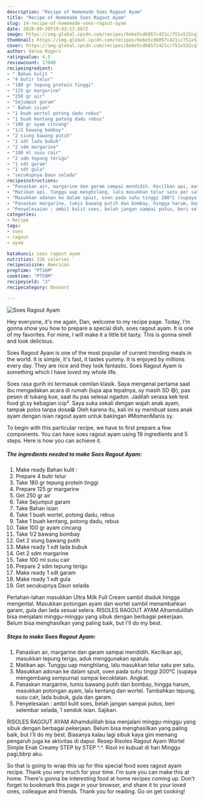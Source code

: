 ```yaml
---
description: "Recipe of Homemade Soes Ragout Ayam"
title: "Recipe of Homemade Soes Ragout Ayam"
slug: 14-recipe-of-homemade-soes-ragout-ayam
date: 2020-09-29T19:43:17.867Z
image: https://img-global.cpcdn.com/recipes/6ebe5cd6857c421c/751x532cq70/soes-ragout-ayam-foto-resep-utama.jpg
thumbnail: https://img-global.cpcdn.com/recipes/6ebe5cd6857c421c/751x532cq70/soes-ragout-ayam-foto-resep-utama.jpg
cover: https://img-global.cpcdn.com/recipes/6ebe5cd6857c421c/751x532cq70/soes-ragout-ayam-foto-resep-utama.jpg
author: Verna Rogers
ratingvalue: 4.5
reviewcount: 17048
recipeingredient:
- " Bahan kulit "
- "4 butir telur"
- "180 gr tepung protein tinggi"
- "125 gr margarine"
- "250 gr air"
- "Sejumput garam"
- " Bahan isian"
- "1 buah wortel potong dadu rebus"
- "1 buah kentang potong dadu rebus"
- "100 gr ayam cincang"
- "1/2 bawang bombay"
- "2 siung bawang putih"
- "1 sdt lada bubuk"
- "2 sdm margarine"
- "100 ml susu cair"
- "2 sdm tepung terigu"
- "1 sdt garam"
- "1 sdt gula"
- "secukupnya Daun selada"
recipeinstructions:
- "Panaskan air, margarine dan garam sampai mendidih. Kecilkan api, masukkan tepung terigu, aduk menggunakan spatula."
- "Matikan api. Tunggu uap menghilang, lalu masukkan telur satu per satu."
- "Masukkan adonan ke dalam spuit, oven pada suhu tinggi 200°C (supaya mengembang sempurna) sampai kecoklatan. Angkat."
- "Panaskan margarine, tumis bawang putih dan bombay, hingga harum, masukkan potongan ayam, lalu kentang dan wortel. Tambahkan tepung, susu cair, lada bubuk, gula dan garam."
- "Penyelesaian : ambil kulit soes, belah jangan sampai putus, beri selembar selada, 1 sendok isian. Sajikan."
categories:
- Recipe
tags:
- soes
- ragout
- ayam

katakunci: soes ragout ayam 
nutrition: 226 calories
recipecuisine: American
preptime: "PT16M"
cooktime: "PT59M"
recipeyield: "3"
recipecategory: Dessert

---
```



![Soes Ragout Ayam](https://img-global.cpcdn.com/recipes/6ebe5cd6857c421c/751x532cq70/soes-ragout-ayam-foto-resep-utama.jpg)

Hey everyone, it's me again, Dan, welcome to my recipe page. Today, I'm gonna show you how to prepare a special dish, soes ragout ayam. It is one of my favorites. For mine, I will make it a little bit tasty. This is gonna smell and look delicious.

Soes Ragout Ayam is one of the most popular of current trending meals in the world. It is simple, it's fast, it tastes yummy. It is enjoyed by millions every day. They are nice and they look fantastic. Soes Ragout Ayam is something which I have loved my whole life.

Soes rasa gurih ini termasuk cemilan klasik. Saya mengenal pertama saat ibu mengadakan acara di rumah (lupa apa tepatnya, sy masih SD 😄), pas pesen di tukang kue, saat itu pas selesai ngadon. Jadilah serasa kek test food gt.sy kebagian icip². Saya suka sekali dengan wajah anak ayam, tampak polos tanpa dosa😁 Oleh karena itu, kali ini sy membuat soes anak ayam dengan isian ragout ayam untuk bakingan #MomenManis sy.


To begin with this particular recipe, we have to first prepare a few components. You can have soes ragout ayam using 19 ingredients and 5 steps. Here is how you can achieve it.

<!--inarticleads1-->

##### The ingredients needed to make Soes Ragout Ayam:

1. Make ready  Bahan kulit :
1. Prepare 4 butir telur
1. Take 180 gr tepung protein tinggi
1. Prepare 125 gr margarine
1. Get 250 gr air
1. Take Sejumput garam
1. Take  Bahan isian
1. Take 1 buah wortel, potong dadu, rebus
1. Take 1 buah kentang, potong dadu, rebus
1. Take 100 gr ayam cincang
1. Take 1/2 bawang bombay
1. Get 2 siung bawang putih
1. Make ready 1 sdt lada bubuk
1. Get 2 sdm margarine
1. Take 100 ml susu cair
1. Prepare 2 sdm tepung terigu
1. Make ready 1 sdt garam
1. Make ready 1 sdt gula
1. Get secukupnya Daun selada


Perlahan-lahan masukkan Ultra Milk Full Cream sambil diaduk hingga mengental. Masukkan potongan ayam dan wortel sambil menambahkan garam, gula dan lada sesuai selera. RISOLES RAGOUT AYAM Alhamdulillah bisa menjalani minggu-minggu yang sibuk dengan berbagai pekerjaan. Belum bisa menghasilkan yang paling baik, but I&#39;ll do my best. 

<!--inarticleads2-->

##### Steps to make Soes Ragout Ayam:

1. Panaskan air, margarine dan garam sampai mendidih. Kecilkan api, masukkan tepung terigu, aduk menggunakan spatula.
1. Matikan api. Tunggu uap menghilang, lalu masukkan telur satu per satu.
1. Masukkan adonan ke dalam spuit, oven pada suhu tinggi 200°C (supaya mengembang sempurna) sampai kecoklatan. Angkat.
1. Panaskan margarine, tumis bawang putih dan bombay, hingga harum, masukkan potongan ayam, lalu kentang dan wortel. Tambahkan tepung, susu cair, lada bubuk, gula dan garam.
1. Penyelesaian : ambil kulit soes, belah jangan sampai putus, beri selembar selada, 1 sendok isian. Sajikan.


RISOLES RAGOUT AYAM Alhamdulillah bisa menjalani minggu-minggu yang sibuk dengan berbagai pekerjaan. Belum bisa menghasilkan yang paling baik, but I&#39;ll do my best. Biasanya kalau lagi sibuk kaya gini memang pengaruh juga ke aktivitas di dapur. Resep Risoles Ragout Ayam Wortel Simple Enak Creamy STEP by STEP ^.^. Risol ini kubuat di hari Minggu pagi,bbrp aku. 

So that is going to wrap this up for this special food soes ragout ayam recipe. Thank you very much for your time. I'm sure you can make this at home. There's gonna be interesting food at home recipes coming up. Don't forget to bookmark this page in your browser, and share it to your loved ones, colleague and friends. Thank you for reading. Go on get cooking!
